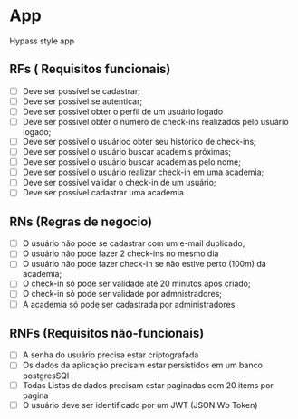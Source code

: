 # App

 
Hypass style app

 ## RFs ( Requisitos funcionais)
- [ ] Deve ser possível se cadastrar;
- [ ] Deve ser possível se autenticar;
- [ ] Deve ser possivel obter o perfil de um usuário logado
- [ ]  Deve ser possivel obter o número de check-ins realizados pelo usuário logado;
- [ ] Deve ser possível o usuárioo obter seu histórico de check-ins;
- [ ] Deve ser possível o usuário buscar academis próximas;
- [ ] Deve ser possível o usuário buscar academias pelo nome;
- [ ] Deve ser possível o usuário realizar check-in em uma academia;
- [ ] Deve ser possível validar o check-in de um usuário;
- [ ] Deve ser possível cadastrar uma academia
 
 ## RNs (Regras de negocio)
- [ ] O usuário não pode se cadastrar com um e-mail duplicado;
- [ ] O usuário não pode fazer 2 check-ins no mesmo dia
- [ ] O usuário não pode fazer check-in se não estive perto (100m) da academia;
- [ ] O check-in só pode ser validade até 20 minutos após criado;
- [ ] O check-in só pode ser validade por admnistradores;
- [ ] A academia só pode ser cadastrada por administradores

## RNFs (Requisitos não-funcionais)

- [ ] A senha do usuário precisa estar criptografada
- [ ] Os dados da aplicação precisam estar persistidos em um banco postgresSQl
- [ ] Todas Listas de dados precisam estar paginadas com 20 items por pagina
- [ ] O usuário deve ser identificado por um JWT (JSON Wb Token)
